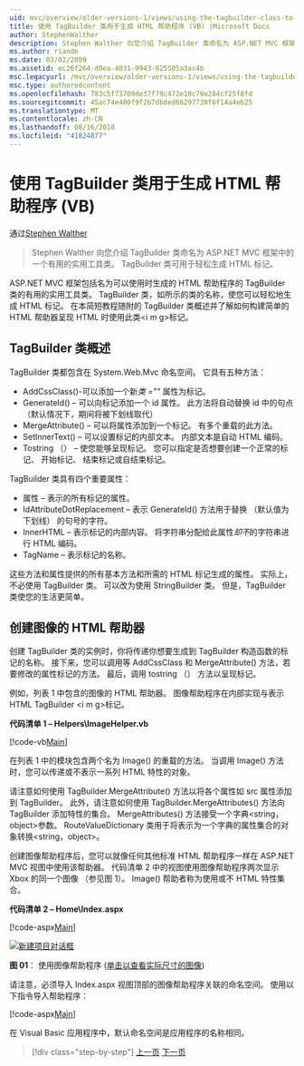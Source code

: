 ```yaml
---
uid: mvc/overview/older-versions-1/views/using-the-tagbuilder-class-to-build-html-helpers-vb
title: 使用 TagBuilder 类用于生成 HTML 帮助程序 (VB) |Microsoft Docs
author: StephenWalther
description: Stephen Walther 向您介绍 TagBuilder 类命名为 ASP.NET MVC 框架中的一个有用的实用工具类。 可以轻松地使用到的 TagBuilder 类...
ms.author: riande
ms.date: 03/02/2009
ms.assetid: ec26f264-d0ea-4031-9943-825505a3ac4b
msc.legacyurl: /mvc/overview/older-versions-1/views/using-the-tagbuilder-class-to-build-html-helpers-vb
msc.type: authoredcontent
ms.openlocfilehash: 783c5f73709de37f79c472e10c79e284cf25f8fd
ms.sourcegitcommit: 45ac74e400f9f2b7dbded66297730f6f14a4eb25
ms.translationtype: MT
ms.contentlocale: zh-CN
ms.lasthandoff: 08/16/2018
ms.locfileid: "41824877"
---
```

<a name="using-the-tagbuilder-class-to-build-html-helpers-vb"></a>使用 TagBuilder 类用于生成 HTML 帮助程序 (VB)
====================
通过[Stephen Walther](https://github.com/StephenWalther)

> Stephen Walther 向您介绍 TagBuilder 类命名为 ASP.NET MVC 框架中的一个有用的实用工具类。 TagBuilder 类可用于轻松生成 HTML 标记。


ASP.NET MVC 框架包括名为可以使用时生成的 HTML 帮助程序的 TagBuilder 类的有用的实用工具类。 TagBuilder 类，如所示的类的名称，使您可以轻松地生成 HTML 标记。 在本简短教程随附的 TagBuilder 类概述并了解如何构建简单的 HTML 帮助器呈现 HTML 时使用此类&lt;i m g&gt;标记。

## <a name="overview-of-the-tagbuilder-class"></a>TagBuilder 类概述

TagBuilder 类都包含在 System.Web.Mvc 命名空间。 它具有五种方法：

- AddCssClass()-可以添加一个新*类 =""* 属性为标记。
- GenerateId() – 可以向标记添加一个 id 属性。 此方法将自动替换 id 中的句点 （默认情况下，期间将被下划线取代）
- MergeAttribute() – 可以将属性添加到一个标记。 有多个重载的此方法。
- SetInnerText() – 可以设置标记的内部文本。 内部文本是自动 HTML 编码。
- Tostring （） – 使您能够呈现标记。 您可以指定是否想要创建一个正常的标记、 开始标记、 结束标记或自结束标记。
  

TagBuilder 类具有四个重要属性：

- 属性 – 表示的所有标记的属性。
- IdAttributeDotReplacement – 表示 GenerateId() 方法用于替换 （默认值为下划线） 的句号的字符。
- InnerHTML – 表示标记的内部内容。 将字符串分配给此属性*却不*的字符串进行 HTML 编码。
- TagName – 表示标记的名称。

这些方法和属性提供的所有基本方法和所需的 HTML 标记生成的属性。 实际上，不必使用 TagBuilder 类。 可以改为使用 StringBuilder 类。 但是，TagBuilder 类使您的生活更简单。

## <a name="creating-an-image-html-helper"></a>创建图像的 HTML 帮助器

创建 TagBuilder 类的实例时，你将传递你想要生成到 TagBuilder 构造函数的标记的名称。 接下来，您可以调用等 AddCssClass 和 MergeAttribute() 方法，若要修改的属性标记的方法。 最后，调用 tostring （） 方法以呈现标记。

例如，列表 1 中包含的图像的 HTML 帮助器。 图像帮助程序在内部实现与表示 HTML TagBuilder &lt;i m g&gt;标记。

**代码清单 1 – Helpers\ImageHelper.vb**

[!code-vb[Main](using-the-tagbuilder-class-to-build-html-helpers-vb/samples/sample1.vb)]

在列表 1 中的模块包含两个名为 Image() 的重载的方法。 当调用 Image() 方法时，您可以传递或不表示一系列 HTML 特性的对象。

请注意如何使用 TagBuilder.MergeAttribute() 方法以将各个属性如 src 属性添加到 TagBuilder。 此外，请注意如何使用 TagBuilder.MergeAttributes() 方法向 TagBuilder 添加特性的集合。 MergeAttributes() 方法接受一个字典&lt;string，object&gt;参数。 RouteValueDictionary 类用于将表示为一个字典的属性集合的对象转换&lt;string，object&gt;。

创建图像帮助程序后，您可以就像任何其他标准 HTML 帮助程序一样在 ASP.NET MVC 视图中使用该帮助器。 代码清单 2 中的视图使用图像帮助程序两次显示 Xbox 的同一个图像 （参见图 1）。 Image() 帮助者称为使用或不 HTML 特性集合。

**代码清单 2 – Home\Index.aspx**

[!code-aspx[Main](using-the-tagbuilder-class-to-build-html-helpers-vb/samples/sample2.aspx)]


[![新建项目对话框](using-the-tagbuilder-class-to-build-html-helpers-vb/_static/image1.jpg)](using-the-tagbuilder-class-to-build-html-helpers-vb/_static/image1.png)

**图 01**： 使用图像帮助程序 ([单击以查看实际尺寸的图像](using-the-tagbuilder-class-to-build-html-helpers-vb/_static/image2.png))


请注意，必须导入 Index.aspx 视图顶部的图像帮助程序关联的命名空间。 使用以下指令导入帮助程序：

[!code-aspx[Main](using-the-tagbuilder-class-to-build-html-helpers-vb/samples/sample3.aspx)]

在 Visual Basic 应用程序中，默认命名空间是应用程序的名称相同。

> [!div class="step-by-step"]
> [上一页](creating-custom-html-helpers-vb.md)
> [下一页](creating-page-layouts-with-view-master-pages-vb.md)
